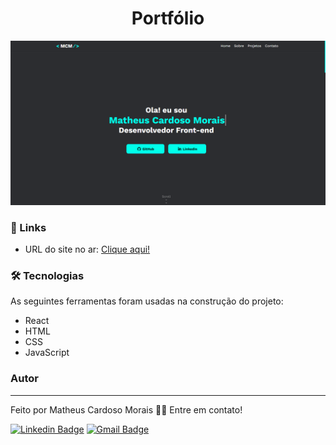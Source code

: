 <h1 align="center">Portfólio</h1>

<img src="./public/portfolio.png" alt="portfolio">

### 🔗 Links

- URL do site no ar: [Clique aqui!](https://portfolio-matheuscmorais356.vercel.app/)

### 🛠 Tecnologias

As seguintes ferramentas foram usadas na construção do projeto:

- React
- HTML
- CSS
- JavaScript

### Autor
---

Feito por Matheus Cardoso Morais 👋🏽 Entre em contato!

[![Linkedin Badge](https://img.shields.io/badge/-matheus-blue?style=flat-square&logo=Linkedin&logoColor=white&link=https://www.linkedin.com/in/matheus-cmorais356/)](https://www.linkedin.com/in/matheus-cmorais356/) 
[![Gmail Badge](https://img.shields.io/badge/-matheuscmorais356@gmail.com-c14438?style=flat-square&logo=Gmail&logoColor=white&link=mailto:matheuscmorais356@gmail.com)](mailto:matheuscmorais356@gmail.com)
